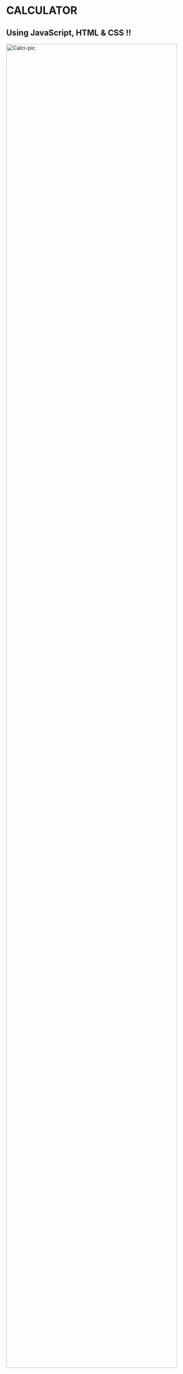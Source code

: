 # CALCULATOR
## Using JavaScript, HTML & CSS !!

<img src="https://github.com/ji10raj/Calculator-using-JavaScript/blob/main/calci.png" width=95% alt="Calci-pic">